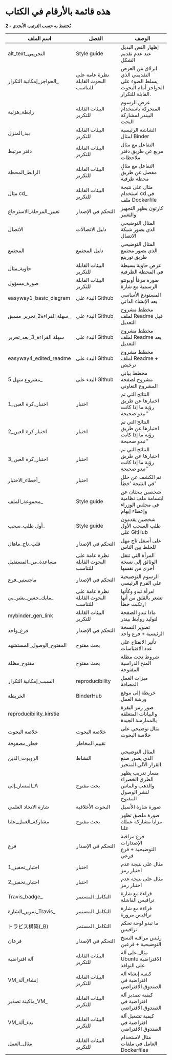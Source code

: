# هذه قائمة بالأرقام في الكتاب

**2 - يُحتفظ به حسب الترتيب الأبجدي**

| اسم الملف                  | الفصل                                | الوصف                                                                              |
| -------------------------- | ------------------------------------ | ---------------------------------------------------------------------------------- |
| alt_text_التجريبي        | Style guide                          | إظهار النص البديل عند عدم تقديم الشكل                                             |
| الحواجز_إمكانية التكرار_  | نظرة عامة على البحوث القابلة للتناسب | انزلاق من العرض التقديمي الذي يسلط الضوء على الحواجز أمام البحوث القابلة للتكرار. |
| رابطة_هزلية                | البيئات القابلة للتكرير             | عرض الرسوم المتحركة باستخدام البيندر لمشاركة البحث                                 |
| بيد_المنزل                 | البيئات القابلة للتكرير             | الشاشة الرئيسية لمثال Binder                                                      |
| دفتر مرتبط                 | البيئات القابلة للتكرير             | التفاعل مع مثال مربع عن طريق دفتر ملاحظات                                          |
| الرابط_المحطة              | البيئات القابلة للتكرير             | التفاعل مع مثالٍ مفصل عن طريق محطة طرفية                                           |
| مثال cd_                   | البيئات القابلة للتكرير             | مثال على نتيجة استخدام cd في ملف Dockerfile                                        |
| تغيير_المرحلة_الاسترجاع    | التحكم في الإصدار                   | كارتون يظهر التجهيز والتغيير                                                       |
| الاتصال                    | دليل الاتصالات                       | المثال التوضيحي الذي يصور شبكة الاتصال                                             |
| المجتمع                    | دليل المجتمع                         | المثال التوضيحي الذي يصور مجتمع طريق تورينغ                                        |
| حاوية_مثال                 | البيئات القابلة للتكرير             | عرض حاوية بسيطة في المحطة الطرفية                                                  |
| صورة_مسؤول                | البيئات القابلة للتكرير             | صورة مرفأ أوبونتو الرسمية مع شارة                                                |
| easyway1_basic_diagram   | البدء على Github                     | المستودع الأساسي بعد الإنشاء الذاتي                                              |
| سهلة القراءة2_تحرير_مسبق_  | البدء على Github                     | مخطط مشروح لملف Readme قبل التعديل                                                 |
| سهلة القراءة_3_بعد_تحرير   | البدء على Github                     | مخطط مشروح لملف Readme بعد التعديل                                                 |
| easyway4_edited_readme   | البدء على Github                     | مخطط مشروح لملف Readme + ترخيص                                                     |
| مشروع سهل 5_               | البدء على Github                     | مخطط بياني مشروح لصفحة المشروع التعاوني                                            |
| اختبار_كرة العين_1       | اختبار                               | النتائج التي تم اختبارها عن طريق رؤية ما إذا كانت 'تبدو صحيحة'                  |
| اختبار كرة العين_2         | اختبار                               | النتائج التي تم اختبارها عن طريق رؤية ما إذا كانت 'تبدو صحيحة'                  |
| اختبار_كرة العين_3       | اختبار                               | النتائج التي تم اختبارها عن طريق رؤية ما إذا كانت 'تبدو صحيحة'                  |
| أخطاء_الاختبار_           | اختبار                               | تم الكشف عن خلل في النتيجة 'خطأ'                                                  |
| مجموعة_الملف_              | Style guide                          | شخصين يبحثان عن ابتسامة ملف نظامية في مجلس الوزراء وإعطاء إبهام                  |
| أول طلب_سحب_              | Style guide                          | شخصين يقدمون طلب السحب الأول على GitHub                                           |
| قلب_تاج_ماهال              | التحكم في الإصدار                   | على أسفل تاج مهل للخلط بين الناس                                                  |
| مساعدة_من_المستقبل         | نظرة عامة على البحوث القابلة للتناسب | المرأة التي تنقل الوثائق إلى نسخة أخرى من نفسها                                |
| ماجستير_فرع                | التحكم في الإصدار                   | الرسوم التوضيحية على الفرع الرئيسي                                                |
| مايك_حسن_بشر_بي_           | نظرة عامة على البحوث القابلة للتناسب | امرأة تبدو وكأنها تشعر بالقلق من أنها ارتكبت خطأ                               |
| mybinder_gen_link        | البيئات القابلة للتكرير             | ماذا تبدو الصفحة لتوليد روابط بيندر                                                |
| فرع_واحد                   | التحكم في الإصدار                   | تصوير النسخة الرئيسية + فرع واحد                                                  |
| المفتوح_الوصول_المستشهد    | بحث مفتوح                            | تأثير الانفتاح على عدد الاقتباسات                                                 |
| مفتوح_مظلة                 | بحث مفتوح                            | شروط تحت مظلة المنح الدراسية المفتوحة                                              |
| السبب_إمكانية التكرار     | reproducibility                      | ميزات العمل المضافة                                                                |
| الخريطة                    | <unk> <unk> <unk> <unk> BinderHub    | خريطة إلى موقع ورشة العمل                                                         |
| reproducibility_kirstie    |                                      | صور رمز البقرة والبيانات المتعلقة بالممارسة الجيدة                                 |
| خلاصة البحوث               | خلاصة البحوث                         | مثال توضيحي على خلاصة البحوث                                                       |
| خطر_مصفوفة                 | تقييم المخاطر                        |                                                                                    |
| الروبوت_الدين              | النشاط                               | المثال التوضيحي الذي يصور صنع القرار الآلي المتحيز                                |
| المسار_إلى_A            | بحث مفتوح                            | مسار تدريب يظهر الطرق الخضراء والذهب والماس لنشر الوصول المفتوح                    |
| شارة الاتحاد العلمي        | البحوث الأخلاقية                    | صورة شارة الأنميل                                                                 |
| مشاركة_العمل_علنا          | بحث مفتوح                            | صورة ملصق تظهر مزايا مشاركة عملك علنا                                              |
| فرع                        | التحكم في الإصدار                   | فرع مراقبة الإصدارات التوضيحية + فرع فرعي                                         |
| اختبار_تحفيز_1           | اختبار                               | مثال على نتيجة عدم اختبار رمز                                                      |
| اختبار_تحفيز_2           | اختبار                               | مثال على نتيجة عدم اختبار رمز                                                      |
| Travis_badge_<unk> <unk> | التكامل المستمر                      | قراءة مع شارة ترافيس الفاشلة                                                       |
| تمرير_الشارة_Travis_       | التكامل المستمر                      | قراءة مع شارة ترافيس مرورة                                                         |
| トラビス構築(_B)                 | التكامل المستمر                      | ما تبدو لوحة تحكم ترافيس                                                           |
| فرعان                      | التحكم في الإصدار                   | رئيس مراقبة النسخ التوضيحية + فرعين                                               |
| آلة افتراضية              | البيئات القابلة للتكرير             | مثال على آلة Ubuntu الافتراضية على النوافذ                                        |
| VM_إنشاء_آلة           | البيئات القابلة للتكرير             | كيفية إنشاء آلة افتراضية في الصندوق الافتراضي                                    |
| ماكينة تصدير_VM_           | البيئات القابلة للتكرير             | كيفية تصدير آلة افتراضية في الصندوق الافتراضي                                     |
| VM_بدء_آلة              | البيئات القابلة للتكرير             | كيفية تشغيل آلة افتراضية في الصندوق الافتراضي                                     |
| مثال_العمل                 | البيئات القابلة للتكرير             | مثال لاستخدام العامل في ملفات Dockerfiles                                          |
